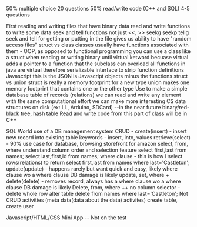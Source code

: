 50% multiple choice
    20 questions
50% read/write code (C++ and SQL)
    4-5 questions

First reading and writing files that have binary data
    read and write functions to write some data
    seek and tell functions
        not just <<, >>
        seekg seekp tellg
        seek and tell for getting or putting in the file
        gives us ability to have "random access files"
    struct vs class
        classes usually have functions associated with them - OOP, as opposed to functional programming
        you can use a class like a struct when reading or writing binary until virtual ketword
            becuase virtual adds a pointer to a function that the subclass can overload
        all functions in java are virtual therefore serializable interface to strip function definitions
        Javascript this is the JSON is Javascript objects minus the functions
    struct vs union
        struct is really a memory footprint for a new type
        union makes one memory footprint that contains one or the other type
    Use to make a simple database table of records (relations) 
        we can read and write any element with the same computational effort
    we can make more interesting CS data structures on disk (ex: LL, Arduino, SDCard)
    --in the near future binary/red-black tree, hash table
    Read and write code from this part of class will be in C++

SQL World
    use of a DB management system
    CRUD - 
        create(insert) - insert new record into existing table 
            keywords - insert, into, values
        retrieve(select) - 90% use case for database, browsing storefront for amazon
            select, from, where
            understand column order and selection feature
                select first,last from names;
                select last,first,id from names;
                where clause - this is how I select rows(relations) to return 
                    select first,last from names where last='Castleton';
        update(update) - happens rarely but want quick and easy, likely where clause
            wo a where clause DB damage is likely
            update, set, where +
        delete(delete) - removes record, always has a where clause
            wo a where clause DB damage is likely
            Delete, from, where ++
            no column selector - delete whole row
            alter table
            delete from names where last='Castleton';
    Not CRUD activities (meta data(data about the data) activites)
        create table, create user

Javascript/HTML/CSS Mini App -- Not on the test

